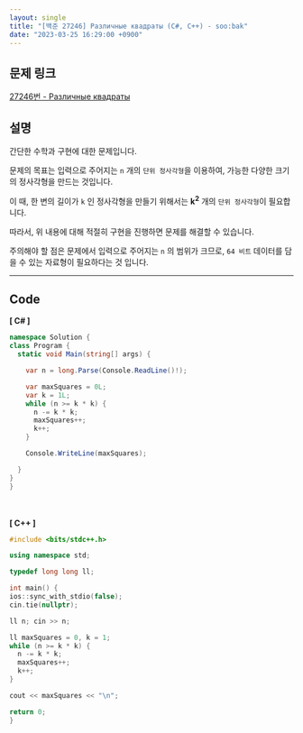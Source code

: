 ```yaml
---
layout: single
title: "[백준 27246] Различные квадраты (C#, C++) - soo:bak"
date: "2023-03-25 16:29:00 +0900"
---
```


## 문제 링크
  [27246번 - Различные квадраты](https://www.acmicpc.net/problem/27246)

## 설명
간단한 수학과 구현에 대한 문제입니다. <br>

문제의 목표는 입력으로 주어지는 `n` 개의 `단위 정사각형`을 이용하여, 가능한 다양한 크기의 정사각형을 만드는 것입니다.<br>

이 때, 한 변의 길이가 `k` 인 정사각형을 만들기 위해서는 <b>k<sup>2</sup></b> 개의 `단위 정사각형`이 필요합니다. <br>

따라서, 위 내용에 대해 적절히 구현을 진행하면 문제를 해결할 수 있습니다. <br>

주의해야 할 점은 문제에서 입력으로 주어지는 `n` 의 범위가 크므로, `64 비트` 데이터를 담을 수 있는 자료형이 필요하다는 것 입니다.<br>

- - -

## Code
<b>[ C# ] </b>
<br>

  ```c#
namespace Solution {
  class Program {
    static void Main(string[] args) {

      var n = long.Parse(Console.ReadLine()!);

      var maxSquares = 0L;
      var k = 1L;
      while (n >= k * k) {
        n -= k * k;
        maxSquares++;
        k++;
      }

      Console.WriteLine(maxSquares);

    }
  }
}
  ```
<br><br>
<b>[ C++ ] </b>
<br>

  ```c++
#include <bits/stdc++.h>

using namespace std;

typedef long long ll;

int main() {
  ios::sync_with_stdio(false);
  cin.tie(nullptr);

  ll n; cin >> n;

  ll maxSquares = 0, k = 1;
  while (n >= k * k) {
    n -= k * k;
    maxSquares++;
    k++;
  }

  cout << maxSquares << "\n";

  return 0;
}
  ```
